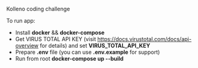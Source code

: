 Kolleno coding challenge

To run app:
- Install **docker** && **docker-compose**
- Get VIRUS TOTAL API KEY (visit https://docs.virustotal.com/docs/api-overview for details) and set **VIRUS_TOTAL_API_KEY**
- Prepare **.env** file (you can use **.env.example** for support)
- Run from root **docker-compose up --build**
